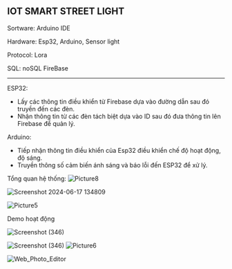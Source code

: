 IOT SMART STREET LIGHT
-----------------------------------------------------------------------------------
Sortware: Arduino IDE

Hardware: Esp32, Arduino, Sensor light

Protocol: Lora 

SQL: noSQL FireBase

 --------------------------------------------------------------------------------
 ESP32:
   - Lấy các thông tin điều khiển từ Firebase dựa vào đường dẫn sau đó truyền đến các đèn.
   - Nhận thông tin từ các đèn tách biệt dựa vào ID sau đó đưa thông tin lên Firebase để quản lý.

Arduino: 
   - Tiếp nhận thông tin điều khiển của Esp32 điều khiển chế độ hoạt động, độ sáng. 
   - Truyền thông số cảm biến ánh sáng và báo lỗi đến ESP32 để xử lý.

Tổng quan hệ thống:
![Picture8](https://github.com/nnnguyen1604/IOT_SmartStreetLight/assets/124754446/14d5daa7-fe80-4158-879d-85a71770ee85)


![Screenshot 2024-06-17 134809](https://github.com/nnnguyen1604/IOT_SmartStreetLight/assets/124754446/4d50aafe-b4a3-47ba-9253-21ab5f543ac8)


![Picture5](https://github.com/nnnguyen1604/IOT_SmartStreetLight/assets/124754446/cd29fe77-2643-49bd-aacc-ba3887ffa290)


Demo hoạt động 

![Screenshot (346)](https://github.com/nnnguyen1604/IOT_SmartStreetLight/assets/124754446/5a44920e-fff6-44ae-99e9-eaeff27fe3f6)


![Screenshot (346)](https://github.com/nnnguyen1604/IOT_SmartStreetLight/assets/124754446/cff3c740-e02a-4f50-9ef9-6bdd23e81ac8)
![Picture6](https://github.com/nnnguyen1604/IOT_SmartStreetLight/assets/124754446/7d31d90c-d0a1-449d-8cf8-118520a9dfac)

![Web_Photo_Editor](https://github.com/nnnguyen1604/IOT_SmartStreetLight/assets/124754446/22e5ade6-2217-44cf-b2ff-095b8286f6e3)
